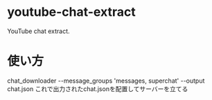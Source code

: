 # youtube-chat-extract
YouTube chat extract.

# 使い方
chat_downloader --message_groups 'messages, superchat' --output chat.json
これで出力されたchat.jsonを配置してサーバーを立てる
